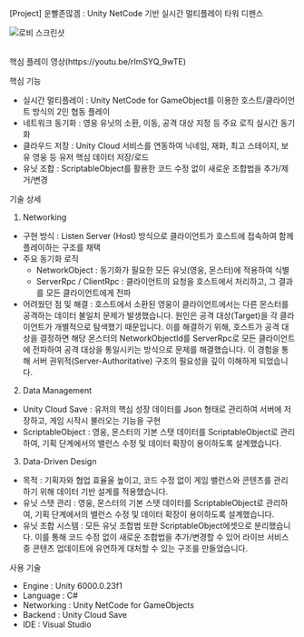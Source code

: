 [Project] 운빨존많겜 : Unity NetCode 기반 실시간 멀티플레이 타워 디펜스

![로비 스크린샷](https://github.com/user-attachments/assets/4f409d3f-eb78-418f-80ac-103512c743dd)

<br>
핵심 플레이 영상(https://youtu.be/rImSYQ_9wTE)
<br>

핵심 기능
- 실시간 멀티플레이 : Unity NetCode for GameObject를 이용한 호스트/클라이언트 방식의 2인 협동 플레이
- 네트워크 동기화 : 영웅 유닛의 소환, 이동, 공격 대상 지정 등 주요 로직 실시간 동기화
- 클라우드 저장 : Unity Cloud 서비스를 연동하여 닉네임, 재화, 최고 스테이지, 보유 영웅 등 유저 핵심 데이터 저장/로드
- 유닛 조합 : ScriptableObject를 활용한 코드 수정 없이 새로운 조합법을 추가/제거/변경

기술 상세
1. Networking
  - 구현 방식 : Listen Server (Host) 방식으로 클라이언트가 호스트에 접속하여 함께 플레이하는 구조를 채택
  - 주요 동기화 로직
    - NetworkObject : 동기화가 필요한 모든 유닛(영웅, 몬스터)에 적용하여 식별
    - ServerRpc / ClientRpc : 클라이언트의 요청을 호스트에서 처리하고, 그 결과를 모든 클라이언트에게 전파
  - 어려웠던 점 및 해결 : 호스트에서 소환된 영웅이 클라이언트에서는 다른 몬스터를 공격하는 데이터 불일치 문제가 발생했습니다.
                        원인은 공격 대상(Target)을 각 클라이언트가 개별적으로 탐색했기 때문입니다. 이를 해결하기 위해,
                        호스트가 공격 대상을 결정하면 해당 몬스터의 NetworkObjectId를 ServerRpc로 모든 클라이언트에 전파하여 공격 대상을 통일시키는 방식으로 문제를 해결했습니다.
                        이 경험을 통해 서버 권위적(Server-Authoritative) 구조의 필요성을 깊이 이해하게 되었습니다.

2. Data Management
  - Unity Cloud Save : 유저의 핵심 성장 데이터를 Json 형태로 관리하여 서버에 저장하고, 게임 시작시 불러오는 기능을 구현
  - ScriptableObject : 영웅, 몬스터의 기본 스탯 데이터를 ScriptableObject로 관리하여, 기획 단계에서의 밸런스 수정 및 데이터 확장이 용이하도록 설계했습니다.

3. Data-Driven Design
  - 목적 : 기획자와 협업 효율울 높이고, 코드 수정 없이 게임 밸런스와 콘텐츠를 관리하기 위해 데이터 기반 설계를 적용했습니다.
  - 유닛 스탯 관리 : 영웅, 몬스터의 기본 스탯 데이터를 ScriptableObject로 관리하여, 기획 단계에서의 밸런스 수정 및 데이터 확장이 용이하도록 설계했습니다.
  - 유닛 조합 시스템 : 모든 유닛 조합법 또한  ScriptableObject에셋으로 분리했습니다. 이를 통해 코드 수정 없이 새로운 조합법을 추가/변경할 수 있어 라이브 서비스 중 콘텐츠 업데이트에 유연하게 대처할 수 있는 구조를 만들었습니다.

사용 기술
- Engine : Unity 6000.0.23f1
- Language : C#
- Networking : Unity NetCode for GameObjects
- Backend : Unity Cloud Save
- IDE : Visual Studio
